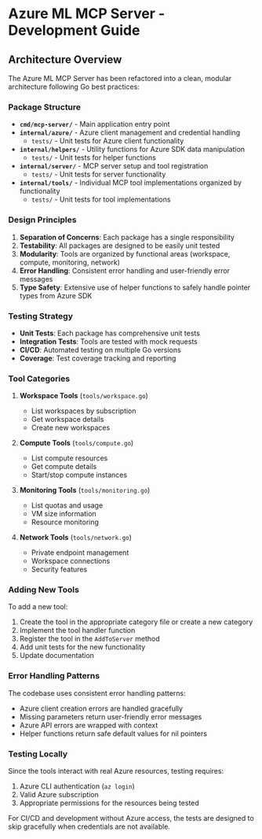 # Azure ML MCP Server - Development Guide

## Architecture Overview

The Azure ML MCP Server has been refactored into a clean, modular architecture following Go best practices:

### Package Structure

- **`cmd/mcp-server/`** - Main application entry point
- **`internal/azure/`** - Azure client management and credential handling
  - `tests/` - Unit tests for Azure client functionality
- **`internal/helpers/`** - Utility functions for Azure SDK data manipulation
  - `tests/` - Unit tests for helper functions
- **`internal/server/`** - MCP server setup and tool registration
  - `tests/` - Unit tests for server functionality
- **`internal/tools/`** - Individual MCP tool implementations organized by functionality
  - `tests/` - Unit tests for tool implementations

### Design Principles

1. **Separation of Concerns**: Each package has a single responsibility
2. **Testability**: All packages are designed to be easily unit tested
3. **Modularity**: Tools are organized by functional areas (workspace, compute, monitoring, network)
4. **Error Handling**: Consistent error handling and user-friendly error messages
5. **Type Safety**: Extensive use of helper functions to safely handle pointer types from Azure SDK

### Testing Strategy

- **Unit Tests**: Each package has comprehensive unit tests
- **Integration Tests**: Tools are tested with mock requests
- **CI/CD**: Automated testing on multiple Go versions
- **Coverage**: Test coverage tracking and reporting

### Tool Categories

1. **Workspace Tools** (`tools/workspace.go`)
   - List workspaces by subscription
   - Get workspace details
   - Create new workspaces

2. **Compute Tools** (`tools/compute.go`)
   - List compute resources
   - Get compute details
   - Start/stop compute instances

3. **Monitoring Tools** (`tools/monitoring.go`)
   - List quotas and usage
   - VM size information
   - Resource monitoring

4. **Network Tools** (`tools/network.go`)
   - Private endpoint management
   - Workspace connections
   - Security features

### Adding New Tools

To add a new tool:

1. Create the tool in the appropriate category file or create a new category
2. Implement the tool handler function
3. Register the tool in the `AddToServer` method
4. Add unit tests for the new functionality
5. Update documentation

### Error Handling Patterns

The codebase uses consistent error handling patterns:

- Azure client creation errors are handled gracefully
- Missing parameters return user-friendly error messages
- Azure API errors are wrapped with context
- Helper functions return safe default values for nil pointers

### Testing Locally

Since the tools interact with real Azure resources, testing requires:

1. Azure CLI authentication (`az login`)
2. Valid Azure subscription
3. Appropriate permissions for the resources being tested

For CI/CD and development without Azure access, the tests are designed to skip gracefully when credentials are not available.
